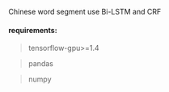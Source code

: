 Chinese word segment use Bi-LSTM and CRF 

#### requirements:
>tensorflow-gpu>=1.4

>pandas

>numpy

